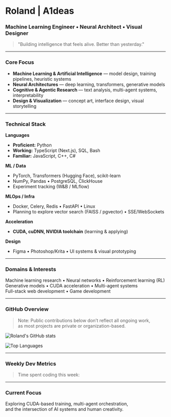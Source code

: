 # Roland | A1deas

### Machine Learning Engineer • Neural Architect • Visual Designer

> "Building intelligence that feels alive. Better than yesterday."

---

### Core Focus

- **Machine Learning & Artificial Intelligence** — model design, training pipelines, heuristic systems  
- **Neural Architectures** — deep learning, transformers, generative models  
- **Cognitive & Agentic Research** — text analysis, multi-agent systems, interpretability  
- **Design & Visualization** — concept art, interface design, visual storytelling  

---

### Technical Stack

**Languages**
- **Proficient:** Python  
- **Working:** TypeScript (Next.js), SQL, Bash  
- **Familiar:** JavaScript, C++, C#

**ML / Data**
- PyTorch, Transformers (Hugging Face), scikit-learn  
- NumPy, Pandas • PostgreSQL, ClickHouse  
- Experiment tracking (W&B / MLflow)

**MLOps / Infra**
- Docker, Celery, Redis • FastAPI • Linux  
- Planning to explore vector search (FAISS / pgvector) • SSE/WebSockets

**Acceleration**
- **CUDA, cuDNN, NVIDIA toolchain** (learning & applying)

**Design**
- Figma • Photoshop/Krita • UI systems & visual prototyping

---

### Domains & Interests

Machine learning research • Neural networks • Reinforcement learning (RL)  
Generative models • CUDA acceleration • Multi-agent systems  
Full-stack web development • Game development

---

### GitHub Overview

> Note: Public contributions below don’t reflect all ongoing work,  
as most projects are private or organization-based.


![Roland's GitHub stats](https://github-readme-stats-ruddy-gamma-24.vercel.app/api?username=a1deas&show_icons=true&theme=tokyonight&hide_border=true&include_all_commits=true&count_private=true)

![Top Languages](https://github-readme-stats-ruddy-gamma-24.vercel.app/api/top-langs/?username=a1deas&layout=compact&theme=tokyonight&hide_border=true&count_private=true)

---

### Weekly Dev Metrics

> Time spent coding this week: 

<!--START_SECTION:waka-->
<!--END_SECTION:waka-->

---

### Current Focus

Exploring CUDA-based training, multi-agent orchestration,  
and the intersection of AI systems and human creativity.
